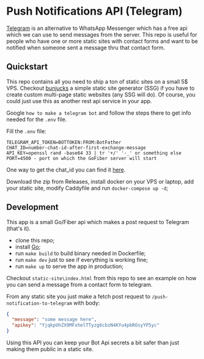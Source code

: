 # Push Notifications API (Telegram)

[Telegram](https://telegram.org/) is an alternative to WhatsApp Messenger which has a free api which we can use to send messages from the server.
This repo is useful for people who have one or more static sites with contact forms and want to be notified when someone sent a message thru that contact form. 


## Quickstart

This repo contains all you need to ship a ton of static sites on a small 5$ VPS. Checkout [bunjucks](https://github.com/ClimenteA/bunjucks) a simple static site generator (SSG) if you have to create custom multi-page static websites (any SSG will do). Of course, you could just use this as another rest api service in your app.

Google `how to make a telegram bot` and follow the steps there to get info needed for the `.env` file.

Fill the `.env` file:

```shell
TELEGRAM_API_TOKEN=BOTTOKEN:FROM:BotFather
CHAT_ID=number-chat-id-after-first-exchange-message
API_KEY=openssl rand -base64 33 | tr '+/' '-_' or something else
PORT=4500 - port on which the GoFiber server will start
```

One way to get the chat_id you can find it [here](https://dev.to/climentea/push-notifications-from-server-with-telegram-bot-api-32b3).


Download the zip from Releases, install docker on your VPS or laptop, add your static site, modify Caddyfile and run `docker-compose up -d`;


## Development

This app is a small Go/Fiber api which makes a post request to Telegram (that's it). 

- clone this repo;
- install [Go](https://go.dev/);
- run `make build` to build binary needed in Dockerfile;
- run `make dev` just to see if everything is working fine;
- run `make up` to serve the app in production;


Checkout `static-site\index.html` from this repo to see an example on how you can send a message from a contact form to telegram.

From any static site you just make a fetch post request to `/push-notification-to-telegram` with body:
```json
{
  "message": "some message here",
  "apikey": "YjqkpUhZX9MFxhelTTyzg6cbzN4KYu4pbROsyYP5yc"
}
```

Using this API you can keep your Bot Api secrets a bit safer than just making them public in a static site. 
